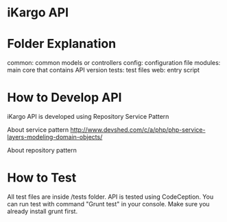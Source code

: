 # iKargo API #


# Folder Explanation #
common: common models or controllers
config: configuration file
modules: main core that contains API version
tests: test files
web: entry script 

# How to Develop API #
iKargo API is developed using Repository Service Pattern

About service pattern
http://www.devshed.com/c/a/php/php-service-layers-modeling-domain-objects/

About repository pattern

# How to Test #
All test files are inside /tests folder. API is tested using CodeCeption. You can run test with command "Grunt test" in your console. Make sure you already install grunt first. 
